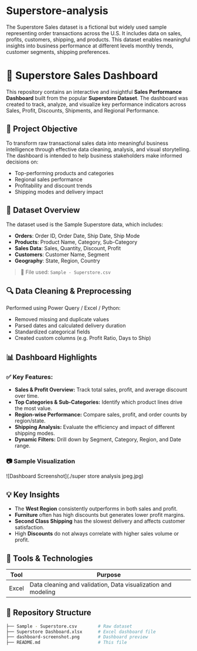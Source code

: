# Superstore-analysis
The Superstore Sales dataset is a fictional but widely used sample representing order transactions across the U.S. It includes data on sales, profits, customers, shipping, and products. This dataset enables meaningful insights into business performance at different levels monthly trends, customer segments, shipping preferences.
# 🛒 Superstore Sales Dashboard

This repository contains an interactive and insightful **Sales Performance Dashboard** built from the popular **Superstore Dataset**. The dashboard was created to track, analyze, and visualize key performance indicators across Sales, Profit, Discounts, Shipments, and Regional Performance.

## 📌 Project Objective

To transform raw transactional sales data into meaningful business intelligence through effective data cleaning, analysis, and visual storytelling. The dashboard is intended to help business stakeholders make informed decisions on:

- Top-performing products and categories
- Regional sales performance
- Profitability and discount trends
- Shipping modes and delivery impact

## 🧾 Dataset Overview

The dataset used is the Sample Superstore data, which includes:

- **Orders**: Order ID, Order Date, Ship Date, Ship Mode
- **Products**: Product Name, Category, Sub-Category
- **Sales Data**: Sales, Quantity, Discount, Profit
- **Customers**: Customer Name, Segment
- **Geography**: State, Region, Country

> 📂 File used: `Sample - Superstore.csv`

## 🔍 Data Cleaning & Preprocessing

Performed using Power Query / Excel / Python:
- Removed missing and duplicate values
- Parsed dates and calculated delivery duration
- Standardized categorical fields
- Created custom columns (e.g. Profit Ratio, Days to Ship)

## 📊 Dashboard Highlights

### ✅ Key Features:
- **Sales & Profit Overview:** Track total sales, profit, and average discount over time.
- **Top Categories & Sub-Categories:** Identify which product lines drive the most value.
- **Region-wise Performance:** Compare sales, profit, and order counts by region/state.
- **Shipping Analysis:** Evaluate the efficiency and impact of different shipping modes.
- **Dynamic Filters:** Drill down by Segment, Category, Region, and Date range.

### 📷 Sample Visualization
![Dashboard Screenshot](./super store analysis jpeg.jpg)

## 💡 Key Insights
- The **West Region** consistently outperforms in both sales and profit.
- **Furniture** often has high discounts but generates lower profit margins.
- **Second Class Shipping** has the slowest delivery and affects customer satisfaction.
- High **Discounts** do not always correlate with higher sales volume or profit.

## 🚀 Tools & Technologies

| Tool          | Purpose                        |
|---------------|--------------------------------|
| Excel         | Data cleaning and validation, Data visualization and modeling  | 

## 📁 Repository Structure

```bash
├── Sample - Superstore.csv        # Raw dataset
├── Superstore Dashboard.xlsx      # Excel dashboard file
├── dashboard-screenshot.png       # Dashboard preview
├── README.md                      # This file
